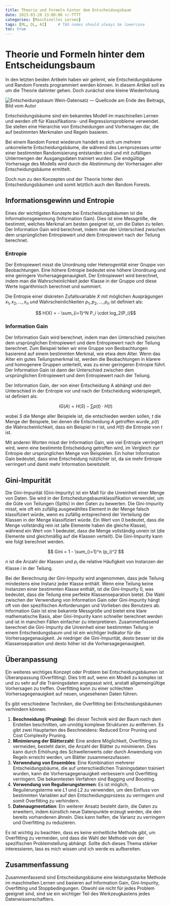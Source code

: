```yaml
---
title: Theorie und Formeln hinter dem Entscheidungsbaum
date: 2023-03-20 13:00:00 +/-TTTT
categories: [Maschinelles Lernen]
tags: [ML, DL, AI]     # TAG names should always be lowercase
toc: true
---
```


# Theorie und Formeln hinter dem Entscheidungsbaum
In den letzten beiden Artikeln haben wir gelernt, wie Entscheidungsbäume und Random Forests programmiert werden können. In diesem Artikel soll es um die Theorie dahinter gehen. Doch zunächst eine kleine Wiederholung.

![Entscheidungsbaum Wein-Datensatz — Quellcode am Ende des Beitrags, Bild vom Autor](https://miro.medium.com/v2/resize:fit:1400/format:webp/1*SYOAspZ_sVzD0oNpCeflTA.png)

Entscheidungsbäume sind ein bekanntes Modell im maschinellen Lernen und werden oft für Klassifikations- und Regressionsprobleme verwendet. Sie stellen eine Hierarchie von Entscheidungen und Vorhersagen dar, die auf bestimmten Merkmalen und Regeln basieren.

Bei einem Random Forest wiederum handelt es sich um mehrere unkorrelierte Entscheidungsbäume, die während des Lernprozesses unter einer bestimmten Randomisierung entstanden sind und mit zufälligen Untermengen der Ausgangsdaten trainiert wurden. Die endgültige Vorhersage des Modells wird durch die Abstimmung der Vorhersagen aller Entscheidungsbäume ermittelt.

Doch nun zu den Konzepten und der Theorie hinter den Entscheidungsbäumen und somit letztlich auch den Random Forests.

## Informationsgewinn und Entropie

Eines der wichtigsten Konzepte bei Entscheidungsbäumen ist die Informationsgewinnung (Information Gain). Dies ist eine Messgröße, die bestimmt, welches Merkmal am besten geeignet ist, um die Daten zu teilen. Der Information Gain wird berechnet, indem man den Unterschied zwischen dem ursprünglichen Entropiewert und dem Entropiewert nach der Teilung berechnet.

### Entropie

Der Entropiewert misst die Unordnung oder Heterogenität einer Gruppe von Beobachtungen. Eine höhere Entropie bedeutet eine höhere Unordnung und eine geringere Vorhersagegenauigkeit. Der Entropiewert wird berechnet, indem man die Wahrscheinlichkeit jeder Klasse in der Gruppe und diese Werte logarithmisch berechnet und summiert.

Die Entropie einer diskreten Zufallsvariable $X$ mit möglichen Ausprägungen ${x_1, x_2, …, x_n}$ und Wahrscheinlichkeiten ${p_1, p_2, …, p_n}$ ist definiert als:

$$ H(X) = - \sum_{i=1}^N P_i \cdot log_2(P_i)$$

### Information Gain

Der Information Gain wird berechnet, indem man den Unterschied zwischen dem ursprünglichen Entropiewert und dem Entropiewert nach der Teilung berechnet. Zum Beispiel teilen wir eine Gruppe von Beobachtungen basierend auf einem bestimmten Merkmal, wie etwa dem Alter. Wenn das Alter ein gutes Teilungsmerkmal ist, werden die Beobachtungen in klarere und homogenere Gruppen unterteilt, was zu einer geringeren Entropie führt. Der Information Gain ist dann der Unterschied zwischen dem ursprünglichen Entropiewert und dem Entropiewert nach der Teilung.

Der Information Gain, der von einer Entscheidung A abhängt und den Unterschied in der Entropie vor und nach der Entscheidung widerspiegelt, ist definiert als:

$$IG(A) = H(S) - \sum p(t) \cdot H(t) $$

wobei $S$ die Menge aller Beispiele ist, die entschieden werden sollen, $t$ die Menge der Beispiele, bei denen die Entscheidung $A$ getroffen wurde, $p(t)$ die Wahrscheinlichkeit, dass ein Beispiel in $t$ ist, und $H(t)$ die Entropie von $t$ ist.

Mit anderen Worten misst der Information Gain, wie viel Entropie verringert wird, wenn eine bestimmte Entscheidung getroffen wird, im Vergleich zur Entropie der ursprünglichen Menge von Beispielen. Ein hoher Information Gain bedeutet, dass eine Entscheidung nützlicher ist, da sie mehr Entropie verringert und damit mehr Information bereitstellt.

## Gini-Impurität
Die Gini-Impurität (Gini-Impurity) ist ein Maß für die Unreinheit einer Menge von Daten. Sie wird in der Entscheidungsbaumklassifikation verwendet, um die Güte von Teilungen (Splits) in den Daten zu bewerten. Die Gini-Impurity misst, wie oft ein zufällig ausgewähltes Element in der Menge falsch klassifiziert würde, wenn es zufällig entsprechend der Verteilung der Klassen in der Menge klassifiziert würde. Ein Wert von $0$ bedeutet, dass die Menge vollständig rein ist (alle Elemente haben die gleiche Klasse), während ein Wert von $1$ bedeutet, dass die Menge vollständig unrein ist (die Elemente sind gleichmäßig auf die Klassen verteilt). Die Gini-Impurity kann wie folgt berechnet werden.

$$ Gini = 1 - \sum_{i=1}^n (p_i)^2 $$

$n$ ist die Anzahl der Klassen und $p_i$ die relative Häufigkeit von Instanzen der Klasse $i$ in der Teilung.

Bei der Berechnung der Gini-Impurity wird angenommen, dass jede Teilung mindestens eine Instanz jeder Klasse enthält. Wenn eine Teilung keine Instanzen einer bestimmten Klasse enthält, ist die Gini-Impurity $0$, was bedeutet, dass die Teilung eine perfekte Klassenseparation bietet.
Die Wahl zwischen der Verwendung von Information Gain oder Gini-Impurity hängt oft von den spezifischen Anforderungen und Vorlieben des Benutzers ab. Information Gain ist eine bekannte Messgröße und bietet eine klare mathematische Basis, aber Gini-Impurity kann schneller berechnet werden und ist in manchen Fällen einfacher zu interpretieren.
Zusammenfassend berechnet die Gini-Impurity die Unreinheit einer bestimmten Teilung in einem Entscheidungsbaum und ist ein wichtiger Indikator für die Vorhersagegenauigkeit. Je niedriger die Gini-Impurität, desto besser ist die Klassenseparation und desto höher ist die Vorhersagegenauigkeit.

## Überanpassung
Ein weiteres wichtiges Konzept oder Problem bei Entscheidungsbäumen ist Überanpassung (Overfitting). Dies tritt auf, wenn ein Modell zu komplex ist und zu sehr auf die Trainingsdaten angepasst wird, anstatt allgemeingültige Vorhersagen zu treffen. Overfitting kann zu einer schlechten Vorhersagegenauigkeit auf neuen, ungesehenen Daten führen.

Es gibt verschiedene Techniken, die Overfitting bei Entscheidungsbäumen verhindern können:
1. **Beschneidung (Pruning)**: Bei dieser Technik wird der Baum nach dem Erstellen beschnitten, um unnötig komplexe Strukturen zu entfernen. Es gibt zwei Hauptarten des Beschneidens: Reduced Error Pruning und Cost Complexity Pruning.
2. **Minimierung der Blätterzahl**: Eine andere Möglichkeit, Overfitting zu vermeiden, besteht darin, die Anzahl der Blätter zu minimieren. Dies kann durch Erhöhung des Schwellenwerts oder durch Anwendung von Regeln erreicht werden, um Blätter zusammenzufassen.
3. **Verwendung von Ensembles**: Eine Kombination mehrerer Entscheidungsbäume, die auf unterschiedlichen Trainingsdaten trainiert wurden, kann die Vorhersagegenauigkeit verbessern und Overfitting verringern. Die bekanntesten Verfahren sind Bagging und Boosting.
4. **Verwendung von Regulierungstermen**: Es ist möglich, Regulierungsterme wie $L1$ und $L2$ zu verwenden, um den Einfluss von bestimmten Variablen auf den Entscheidungsprozess zu verringern und somit Overfitting zu verhindern.
5. **Datenaugmentation**: Ein weiterer Ansatz besteht darin, die Daten zu erweitern, indem künstlich neue Datenpunkte erzeugt werden, die den bereits vorhandenen ähneln. Dies kann helfen, die Varianz zu verringern und Overfitting zu reduzieren.

Es ist wichtig zu beachten, dass es keine einheitliche Methode gibt, um Overfitting zu vermeiden, und dass die Wahl der Methode von der spezifischen Problemstellung abhängt. Sollte dich dieses Thema stärker interessieren, lass es mich wissen und ich werde es aufbereiten.

## Zusammenfassung
Zusammenfassend sind Entscheidungsbäume eine leistungsstarke Methode im maschinellen Lernen und basieren auf Information Gain, Gini-Impurity, Overfitting und Stoppbedingungen. Obwohl sie nicht für jedes Problem geeignet sind, sind sie ein wichtiger Teil des Werkzeugkastens jedes Datenwissenschaftlers.
